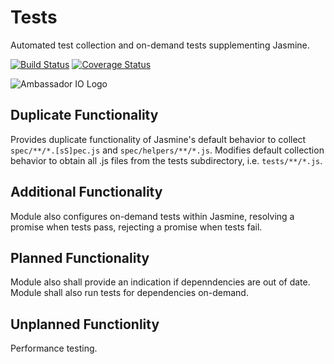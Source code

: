 # Tests

Automated test collection and on-demand tests supplementing Jasmine.

[![Build Status][travis-image]][travis-url] [![Coverage Status][coveralls-image]][coveralls-url]

![Ambassador IO Logo](https://raw.githubusercontent.com/mgwhitfield/AmbassadorNode/master/logo-icon-64.PNG)

[travis-image]: https://travis-ci.org/spiritway/tests.png?branch=master
[travis-url]: https://travis-ci.org/spiritway/tests

[coveralls-image]: https://coveralls.io/repos/spiritway/tests/badge.svg
[coveralls-url]: https://coveralls.io/repos/spiritway/tests/badge.svg

## Duplicate Functionality
Provides duplicate functionality of Jasmine's default behavior to collect ``spec/**/*.[sS]pec.js``  and ``spec/helpers/**/*.js``.  Modifies default collection behavior to obtain all .js files from the tests subdirectory, i.e. ``tests/**/*.js``.

## Additional Functionality
Module also configures on-demand tests within Jasmine, resolving a promise when tests pass, rejecting a promise when tests fail.

## Planned Functionality
Module also shall provide an indication if depenndencies are out of date.  Module shall also run tests for dependencies on-demand. 

## Unplanned Functionlity

Performance testing.